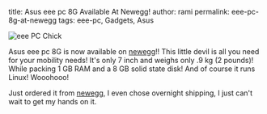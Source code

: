 title: Asus eee pc 8G Available At Newegg!
author: rami
permalink: eee-pc-8g-at-newegg
tags: eee-pc, Gadgets, Asus


![eee PC Chick]({filename}/images/eee-pc-chick.jpg)

Asus eee pc 8G is now available on [newegg](http://www.newegg.com/Product/Product.aspx?Item=N82E16834220264 "newegg")!! This little devil is all you need for your mobility needs! It's only 7 inch and weighs only .9 kg (2 pounds)! While packing 1 GB RAM and a 8 GB solid state disk! And of course it runs Linux! Wooohooo!

Just ordered it from [newegg](http://www.newegg.com/Product/Product.aspx?Item=N82E16834220264 "newegg"), I even chose overnight shipping, I just can't wait to get my hands on it.
